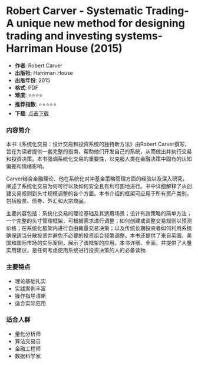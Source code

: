# Robert Carver - Systematic Trading- A unique new method for designing trading and investing systems-Harriman House (2015)

- **作者**: Robert Carver
- **出版社**: Harriman House
- **出版年份**: 2015
- **格式**: PDF
- **难度**: ⭐⭐⭐⭐
- **推荐指数**: ⭐⭐⭐⭐⭐
- **下载**: [点击下载](https://asset.quant-wiki.com/pdf/Robert%20Carver%20-%20Systematic%20Trading_%20A%20unique%20new%20method%20for%20designing%20trading%20and%20investing%20systems-Harriman%20House%20%282015%29.pdf)

### 内容简介

本书《系统化交易：设计交易和投资系统的独特新方法》由Robert Carver撰写，旨在为读者提供一套完整的指南，帮助他们开发自己的系统，从而做出并执行交易和投资决策。本书强调系统化交易的重要性，以克服人类在金融决策中固有的认知偏差和情绪影响。

Carver结合金融理论、他在系统化对冲基金策略管理方面的经验以及深入研究，阐述了系统化交易为何可行以及如何安全且有利可图地进行。书中详细解释了从创建交易规则到头寸规模调整的各个方面。本书介绍的框架可应用于所有资产类别，包括股票、债券、外汇和大宗商品。

主要内容包括：系统化交易的理论基础及其适用场景；设计有效策略的简单方法；一个完整的头寸管理框架，可根据需求进行调整；如何创建或调整交易规则以预测价格；在系统化框架内进行自由裁量交易决策；以及传统长期投资者如何利用系统确保适当分散投资并避免不必要的投资组合频繁调整。本书还提供了来自英国、美国和国际市场的实际案例，展示了该框架的应用。本书详细、全面，并提供了大量实用建议，是任何考虑使用系统进行投资决策的人的必备读物.

### 主要特点

- 理论基础扎实
- 实践案例丰富
- 操作指导清晰
- 适合实际应用

### 适合人群

- 量化分析师
- 算法交易员
- 金融工程师
- 数据科学家